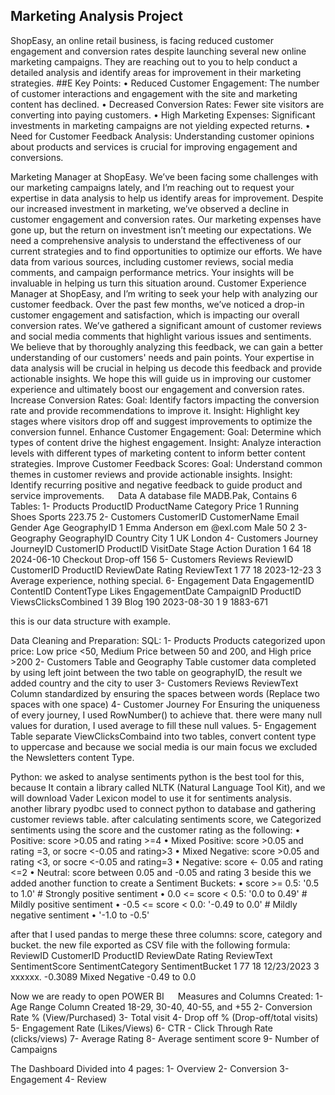 ## Marketing Analysis Project
ShopEasy, an online retail business, is facing reduced customer engagement and conversion rates despite launching several new online marketing campaigns. They are reaching out to you to help conduct a detailed analysis and identify areas for improvement in their marketing strategies.
##E Key Points:
•	Reduced Customer Engagement: The number of customer interactions and engagement with the site and marketing content has declined.
•	Decreased Conversion Rates: Fewer site visitors are converting into paying customers.
•	High Marketing Expenses: Significant investments in marketing campaigns are not yielding expected returns.
•	Need for Customer Feedback Analysis: Understanding customer opinions about products and services is crucial for improving engagement and conversions.

Marketing Manager at ShopEasy. We’ve been facing some challenges with our marketing campaigns lately, and I’m reaching out to request your expertise in data analysis to help us identify areas for improvement. Despite our increased investment in marketing, we’ve observed a decline in customer engagement and conversion rates. Our marketing expenses have gone up, but the return on investment isn’t meeting our expectations. We need a comprehensive analysis to understand the effectiveness of our current strategies and to find opportunities to optimize our efforts. We have data from various sources, including customer reviews, social media comments, and campaign performance metrics. Your insights will be invaluable in helping us turn this situation around.
Customer Experience Manager at ShopEasy, and I’m writing to seek your help with analyzing our customer feedback. Over the past few months, we’ve noticed a drop-in customer engagement and satisfaction, which is impacting our overall conversion rates.
We’ve gathered a significant amount of customer reviews and social media comments that highlight various issues and sentiments. We believe that by thoroughly analyzing this feedback, we can gain a better understanding of our customers' needs and pain points.
Your expertise in data analysis will be crucial in helping us decode this feedback and provide actionable insights. We hope this will guide us in improving our customer experience and ultimately boost our engagement and conversion rates.
 
Increase Conversion Rates:
Goal: Identify factors impacting the conversion rate and provide recommendations to improve it.
Insight: Highlight key stages where visitors drop off and suggest improvements to optimize the conversion funnel.
Enhance Customer Engagement:
Goal: Determine which types of content drive the highest engagement. 
Insight: Analyze interaction levels with different types of marketing content to inform better content strategies.
Improve Customer Feedback Scores:
Goal: Understand common themes in customer reviews and provide actionable insights.
Insight: Identify recurring positive and negative feedback to guide product and service improvements.
 
Data
A database file MADB.Pak, Contains 6 Tables:
1-	Products
ProductID	ProductName	Category	Price
1		Running Shoes	Sports	223.75
2-	Customers
CustomerID	CustomerName	Email			Gender	Age	GeographyID
1		Emma Anderson	em @exl.com	Male		50	2
3-	Geography
GeographyID	Country	City
1			UK		London
4-	Customers Journey
JourneyID	CustomerID	ProductID	VisitDate	Stage		Action	Duration
1		64		18		2024-06-10	Checkout	Drop-off	156
5-	Customers Reviews
ReviewID	CustomerID	ProductID	ReviewDate	Rating	ReviewText
1		77		18		2023-12-23	 3		Average  experience,  nothing  special.
6-	Engagement Data
EngagementID  ContentID ContentType Likes EngagementDate CampaignID ProductID ViewsClicksCombined
1		     39	 Blog		190 2023-08-30	1	     9 		1883-671

this is our data structure with example.

Data Cleaning and Preparation:
SQL:
1-	Products
Products categorized upon price: Low price <50, Medium Price between 50 and 200, and High price >200 
2-	Customers Table and Geography Table
customer data completed by using left joint between the two table on geographyID, the result we added country and the city to user
3-	Customers Reviews
ReviewText Column standardized by ensuring the spaces between words (Replace two spaces with one space)
4-	 Customer Journey
For Ensuring the uniqueness of every journey, I used RowNumber() to achieve that. there were many null values for duration, I used average to fill these null values.
5-	  Engagement Table
separate ViewClicksCombaind into two tables, convert content type to uppercase and because we social media is our main focus we excluded the Newsletters content Type.

Python:
we asked to analyse sentiments python is the best tool for this, because It contain a library called NLTK (Natural Language Tool Kit), and we will download Vader Lexicon model to use it for sentiments analysis.
another library pyodbc used to connect python to database and gathering customer reviews table.
after calculating sentiments score, we Categorized sentiments using the score and the customer rating as the following:
•	Positive: score >0.05 and rating >=4
•	Mixed Positive: score >0.05 and rating =3, or socre <-0.05 and rating>3
•	Mixed Negative: score >0.05 and rating <3, or socre <-0.05 and rating=3
•	Negative: score <- 0.05 and rating <=2
•	Neutral: score between 0.05 and -0.05 and rating 3
beside this we added another function to create a Sentiment Buckets:
•	score >= 0.5:  '0.5 to 1.0'  # Strongly positive sentiment
•	   0.0 <= score < 0.5: '0.0 to 0.49'  # Mildly positive sentiment
•	-0.5 <= score < 0.0: '-0.49 to 0.0'  # Mildly negative sentiment
•	 '-1.0 to -0.5' 

after that I used pandas to merge these three columns: score, category and bucket. the new file exported as CSV file with the following formula:
ReviewID	 CustomerID  ProductID  ReviewDate  Rating  ReviewText	SentimentScore	SentimentCategory	SentimentBucket
1	77	18	12/23/2023	3	xxxxxx.	-0.3089		Mixed Negative	-0.49 to 0.0

Now we are ready to open POWER BI
 
Measures and Columns Created:
1-	Age Range Column Created 18-29, 30-40, 40-55, and +55
2-	Conversion Rate % (View/Purchased)
3-	Total visit
4-	Drop off % (Drop-off/total visits)
5-	Engagement Rate (Likes/Views)
6-	CTR - Click Through Rate (clicks/views)
7-	Average Rating
8-	Average sentiment score
9-	Number of Campaigns 

The Dashboard Divided into 4 pages:
1-	Overview
2-	Conversion
3-	Engagement
4-	Review
